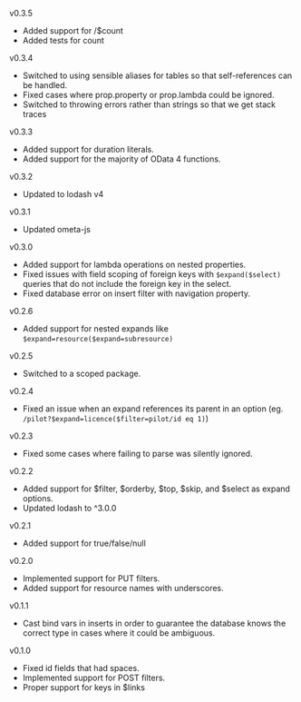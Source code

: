 v0.3.5

* Added support for /$count
* Added tests for count

v0.3.4

* Switched to using sensible aliases for tables so that self-references can be handled.
* Fixed cases where prop.property or prop.lambda could be ignored.
* Switched to throwing errors rather than strings so that we get stack traces

v0.3.3

* Added support for duration literals.
* Added support for the majority of OData 4 functions.

v0.3.2

* Updated to lodash v4

v0.3.1

* Updated ometa-js

v0.3.0

* Added support for lambda operations on nested properties.
* Fixed issues with field scoping of foreign keys with `$expand($select)` queries that do not include the foreign key in the select.
* Fixed database error on insert filter with navigation property.

v0.2.6

* Added support for nested expands like `$expand=resource($expand=subresource)`

v0.2.5

* Switched to a scoped package.

v0.2.4

* Fixed an issue when an expand references its parent in an option (eg. `/pilot?$expand=licence($filter=pilot/id eq 1)`)

v0.2.3

* Fixed some cases where failing to parse was silently ignored.

v0.2.2

* Added support for $filter, $orderby, $top, $skip, and $select as expand options.
* Updated lodash to ^3.0.0

v0.2.1

* Added support for true/false/null

v0.2.0

* Implemented support for PUT filters.
* Added support for resource names with underscores.

v0.1.1

* Cast bind vars in inserts in order to guarantee the database knows the correct type in cases where it could be ambiguous.

v0.1.0

* Fixed id fields that had spaces.
* Implemented support for POST filters.
* Proper support for keys in $links
